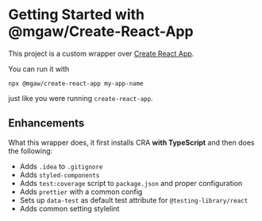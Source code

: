 # Getting Started with @mgaw/Create-React-App

This project is a custom wrapper over [Create React App](https://github.com/facebook/create-react-app).

You can run it with

```shell
npx @mgaw/create-react-app my-app-name
```

just like you were running `create-react-app`.

## Enhancements

What this wrapper does, it first installs CRA __with TypeScript__ and then does the following:

* Adds `.idea` to `.gitignore`
* Adds `styled-components`
* Adds `test:coverage` script to `package.json` and proper configuration
* Adds `prettier` with a common config
* Sets up `data-test` as default test attribute for `@testing-library/react`
* Adds common setting stylelint